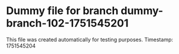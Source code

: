 # Dummy file for branch dummy-branch-102-1751545201

This file was created automatically for testing purposes.
Timestamp: 1751545204